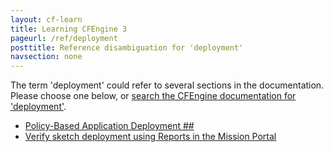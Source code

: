 ```yaml
---
layout: cf-learn
title: Learning CFEngine 3
pageurl: /ref/deployment
posttitle: Reference disambiguation for 'deployment'
navsection: none
---
```


The term 'deployment' could refer to several sections in the documentation. Please choose one below, or
[search the CFEngine documentation for 'deployment'](http://docs.cfengine.com/latest/search.html?q=deployment).

- [Policy-Based Application Deployment \#\#](http://docs.cfengine.com/latest/enterprise-cfengine-guide.html#policy-based-application-deployment-##)
- [Verify sketch deployment using Reports in the Mission Portal](http://docs.cfengine.com/latest/examples-tutorials-deploy_sketch.html#verify-sketch-deployment-using-reports-in-the-mission-portal)
